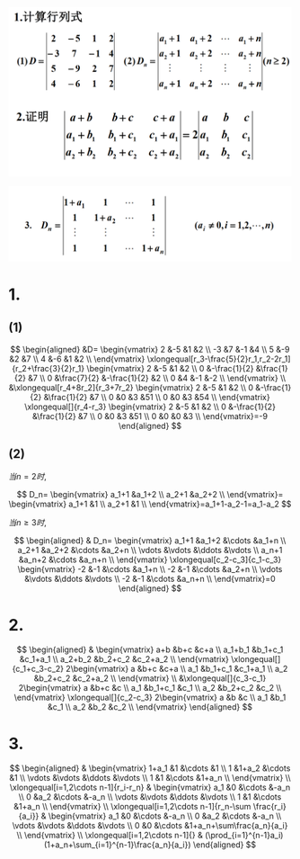 ![](./images/2020-11-09-09-46-18.png)

![](./images/2020-11-09-09-46-32.png)

# 1.

## (1)

$$
\begin{aligned}
&D=
\begin{vmatrix}
2 &-5 &1 &2 \\
-3 &7 &-1 &4 \\
5 &-9 &2 &7 \\
4 &-6 &1 &2 \\
\end{vmatrix}
\xlongequal[r_3-\frac{5}{2}r_1,r_2-2r_1]{r_2+\frac{3}{2}r_1}
\begin{vmatrix}
2 &-5 &1 &2 \\
0 &-\frac{1}{2} &\frac{1}{2} &7 \\
0 &\frac{7}{2} &-\frac{1}{2} &2 \\
0 &4 &-1 &-2 \\
\end{vmatrix}
\\ &\xlongequal[r_4+8r_2]{r_3+7r_2}
\begin{vmatrix}
2 &-5 &1 &2 \\
0 &-\frac{1}{2} &\frac{1}{2} &7 \\
0 &0 &3 &51 \\
0 &0 &3 &54 \\
\end{vmatrix}
\xlongequal[]{r_4-r_3}
\begin{vmatrix}
2 &-5 &1 &2 \\
0 &-\frac{1}{2} &\frac{1}{2} &7 \\
0 &0 &3 &51 \\
0 &0 &0 &3 \\
\end{vmatrix}=-9 
\end{aligned}
$$

## (2)

$当n=2时,$

$$
D_n=
\begin{vmatrix}
a_1+1 &a_1+2 \\
a_2+1 &a_2+2 \\
\end{vmatrix}=
\begin{vmatrix}
a_1+1 &1 \\
a_2+1 &1 \\
\end{vmatrix}=a_1+1-a_2-1=a_1-a_2
$$

$当n\geq 3时,$

$$
\begin{aligned}
&
D_n=
\begin{vmatrix}
a_1+1 &a_1+2 &\cdots &a_1+n \\
a_2+1 &a_2+2 &\cdots &a_2+n \\
\vdots &\vdots &\ddots &\vdots \\
a_n+1 &a_n+2 &\cdots &a_n+n \\
\end{vmatrix}
\xlongequal[c_2-c_3]{c_1-c_3}
\begin{vmatrix}
-2 &-1 &\cdots &a_1+n \\
-2 &-1 &\cdots &a_2+n \\
\vdots &\vdots &\ddots &\vdots \\
-2 &-1 &\cdots &a_n+n \\
\end{vmatrix}=0 
\end{aligned}
$$

# 2.

$$
\begin{aligned}
&
\begin{vmatrix}
a+b &b+c &c+a \\
a_1+b_1 &b_1+c_1 &c_1+a_1 \\
a_2+b_2 &b_2+c_2 &c_2+a_2 \\
\end{vmatrix}
\xlongequal[]{c_1+c_3-c_2}
2\begin{vmatrix}
a &b+c &c+a \\
a_1 &b_1+c_1 &c_1+a_1 \\
a_2 &b_2+c_2 &c_2+a_2 \\
\end{vmatrix}
\\ &\xlongequal[]{c_3-c_1}
2\begin{vmatrix}
a &b+c &c \\
a_1 &b_1+c_1 &c_1 \\
a_2 &b_2+c_2 &c_2 \\
\end{vmatrix}
\xlongequal[]{c_2-c_3}
2\begin{vmatrix}
a &b &c \\
a_1 &b_1 &c_1 \\
a_2 &b_2 &c_2 \\
\end{vmatrix}
\end{aligned}
$$

# 3.

$$
\begin{aligned}
&
\begin{vmatrix}
1+a_1 &1 &\cdots &1 \\
1 &1+a_2 &\cdots &1 \\
\vdots &\vdots &\ddots &\vdots \\
1 &1 &\cdots &1+a_n \\
\end{vmatrix}
\\ \xlongequal[i=1,2\cdots n-1]{r_i-r_n} &
\begin{vmatrix}
a_1 &0 &\cdots &-a_n \\
0 &a_2 &\cdots &-a_n \\
\vdots &\vdots &\ddots &\vdots \\
1 &1 &\cdots &1+a_n \\
\end{vmatrix}
\\ \xlongequal[i=1,2\cdots n-1]{r_n-\sum \frac{r_i}{a_i}} &
\begin{vmatrix}
a_1 &0 &\cdots &-a_n \\
0 &a_2 &\cdots &-a_n \\
\vdots &\vdots &\ddots &\vdots \\
0 &0 &\cdots &1+a_n+\sum\frac{a_n}{a_i} \\
\end{vmatrix}
\\ \xlongequal[i=1,2\cdots n-1]{} &
(\prod_{i=1}^{n-1}a_i)(1+a_n+\sum_{i=1}^{n-1}\frac{a_n}{a_i})
\end{aligned}
$$